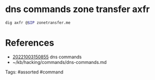 # dns commands zone transfer axfr
```bash
dig axfr @$IP zonetransfer.me
```

# References
- [20221003150855](/zet/20221003150855/README.md) dns commands
- ~/kb/hacking/commands/dns-commands.md

Tags:
    #assorted #command
